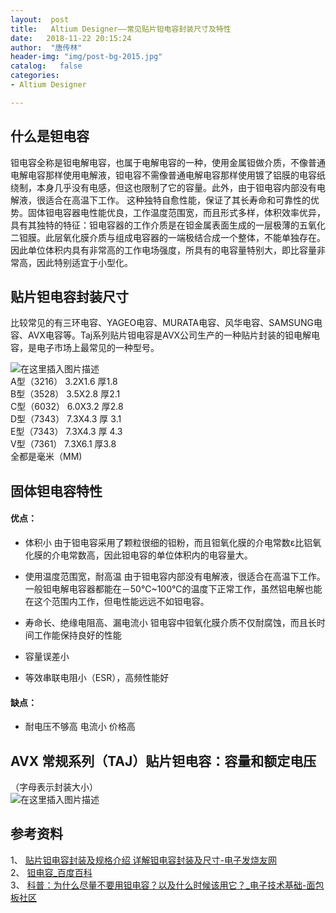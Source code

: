 ```yaml
---
layout:  post
title:   Altium Designer——常见贴片钽电容封装尺寸及特性
date:   2018-11-22 20:15:24
author:  "唐传林"
header-img: "img/post-bg-2015.jpg"
catalog:   false
categories:
- Altium Designer

---
```

##  什么是钽电容

钽电容全称是钽电解电容，也属于电解电容的一种，使用金属钽做介质，不像普通电解电容那样使用电解液，钽电容不需像普通电解电容那样使用镀了铝膜的电容纸绕制，本身几乎没有电感，但这也限制了它的容量。此外，由于钽电容内部没有电解液，很适合在高温下工作。
这种独特自愈性能，保证了其长寿命和可靠性的优势。固体钽电容器电性能优良，工作温度范围宽，而且形式多样，体积效率优异，具有其独特的特征：钽电容器的工作介质是在钽金属表面生成的一层极薄的五氧化二钽膜。此层氧化膜介质与组成电容器的一端极结合成一个整体，不能单独存在。因此单位体积内具有非常高的工作电场强度，所具有的电容量特别大，即比容量非常高，因此特别适宜于小型化。

##  贴片钽电容封装尺寸

比较常见的有三环电容、YAGEO电容、MURATA电容、风华电容、SAMSUNG电容、AVX电容等。Taj系列贴片钽电容是AVX公司生产的一种贴片封装的钽电解电容，是电子市场上最常见的一种型号。

![在这里插入图片描述](http://img-blog.csdnimg.cn/20181122201444640.jpg?x-oss-process=image/watermark,type_ZmFuZ3poZW5naGVpdGk,shadow_10,text_aHR0cHM6Ly9ibG9nLmNzZG4ubmV0L1RhbmdfQ2h1YW5saW4=,size_16,color_FFFFFF,t_70)  
A型（3216） 3.2X1.6 厚1.8  
B型（3528） 3.5X2.8 厚2.1  
C型（6032） 6.0X3.2 厚2.8  
D型（7343） 7.3X4.3 厚 3.1  
E型（7343） 7.3X4.3 厚 4.3  
V型（7361） 7.3X6.1 厚3.8  
全都是毫米（MM)

##  固体钽电容特性

####  优点：

  * 体积小 由于钽电容采用了颗粒很细的钽粉，而且钽氧化膜的介电常数ε比铝氧化膜的介电常数高，因此钽电容的单位体积内的电容量大。 

  * 使用温度范围宽，耐高温 由于钽电容内部没有电解液，很适合在高温下工作。一般钽电解电容器都能在－50℃~100℃的温度下正常工作，虽然铝电解也能在这个范围内工作，但电性能远远不如钽电容。 

  * 寿命长、绝缘电阻高、漏电流小 钽电容中钽氧化膜介质不仅耐腐蚀，而且长时间工作能保持良好的性能 

  * 容量误差小 

  * 等效串联电阻小（ESR），高频性能好 

####  缺点：

  * 耐电压不够高 电流小 价格高 

##  AVX 常规系列（TAJ）贴片钽电容：容量和额定电压

（字母表示封装大小）  
![在这里插入图片描述](http://img-blog.csdnimg.cn/20181122203529707.jpg?x-oss-process=image/watermark,type_ZmFuZ3poZW5naGVpdGk,shadow_10,text_aHR0cHM6Ly9ibG9nLmNzZG4ubmV0L1RhbmdfQ2h1YW5saW4=,size_16,color_FFFFFF,t_70)

##  参考资料

1、 [ 贴片钽电容封装及规格介绍 详解钽电容封装及尺寸-电子发烧友网
](http://m.elecfans.com/article/728153.html)  
2、 [ 钽电容_百度百科
](http://baike.baidu.com/item/%E9%92%BD%E7%94%B5%E5%AE%B9/4580792)  
3、 [ 科普：为什么尽量不要用钽电容？以及什么时候该用它？_电子技术基础-面包板社区
](http://forum.mianbaoban.cn/topic/63694_1_1.html)

